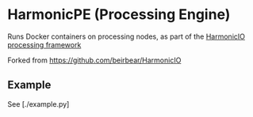 # HarmonicPE (Processing Engine)

Runs Docker containers on processing nodes, as part of the [HarmonicIO processing framework](https://github.com/benblamey/HarmonicIO)

Forked from https://github.com/beirbear/HarmonicIO

## Example

See [./example.py]
